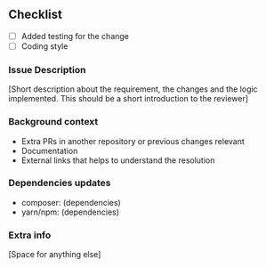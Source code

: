 ## Checklist
 - [ ] Added testing for the change
 - [ ] Coding style

### Issue Description
[Short description about the requirement, the changes and the logic implemented.
This should be a short introduction to the reviewer]

### Background context
 - Extra PRs in another repository or previous changes relevant
 - Documentation
 - External links that helps to understand the resolution

### Dependencies updates
- composer: (dependencies)
- yarn/npm: (dependencies)

### Extra info
[Space for anything else]
